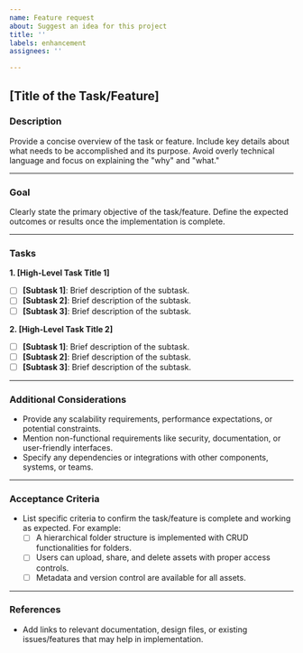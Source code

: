 ```yaml
---
name: Feature request
about: Suggest an idea for this project
title: ''
labels: enhancement
assignees: ''

---
```


## **[Title of the Task/Feature]**

### **Description**

Provide a concise overview of the task or feature. Include key details about what needs to be accomplished and its purpose. Avoid overly technical language and focus on explaining the "why" and "what."

---

### **Goal**

Clearly state the primary objective of the task/feature. Define the expected outcomes or results once the implementation is complete.

---

### **Tasks**

**1. [High-Level Task Title 1]**

- [ ] **[Subtask 1]**: Brief description of the subtask.
- [ ] **[Subtask 2]**: Brief description of the subtask.
- [ ] **[Subtask 3]**: Brief description of the subtask.

**2. [High-Level Task Title 2]**

- [ ] **[Subtask 1]**: Brief description of the subtask.
- [ ] **[Subtask 2]**: Brief description of the subtask.
- [ ] **[Subtask 3]**: Brief description of the subtask.

---

### **Additional Considerations**

- Provide any scalability requirements, performance expectations, or potential constraints.
- Mention non-functional requirements like security, documentation, or user-friendly interfaces.
- Specify any dependencies or integrations with other components, systems, or teams.

---

### **Acceptance Criteria**

- List specific criteria to confirm the task/feature is complete and working as expected. For example:
  - [ ] A hierarchical folder structure is implemented with CRUD functionalities for folders.
  - [ ] Users can upload, share, and delete assets with proper access controls.
  - [ ] Metadata and version control are available for all assets.

---

### **References**

- Add links to relevant documentation, design files, or existing issues/features that may help in implementation.
